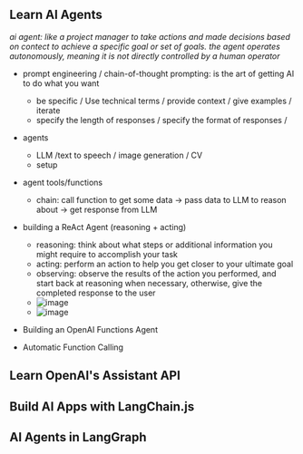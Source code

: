 ## Learn AI Agents
_ai agent: like a project manager to take actions and made decisions based on contect to achieve a specific goal or set of goals. the agent operates autonomously, meaning it is not directly controlled by a  human operator_
* prompt engineering / chain-of-thought prompting: is the art of getting AI to do what you want
    * be specific / Use technical terms / provide context / give examples / iterate 
    * specify the length of responses / specify the format of responses / 
* agents
    * LLM /text to speech / image generation / CV
    * setup
* agent tools/functions
    * chain: call function to get some data -> pass data to LLM to reason about -> get response from LLM
* building a ReAct Agent (reasoning + acting)
    * reasoning: think about what steps or additional information you might require to accomplish your task
    * acting: perform an action to help you get closer to your ultimate goal
    * observing: observe the results of the action you performed, and start back at reasoning when necessary, otherwise, give the completed response to the user
    * ![image](https://github.com/user-attachments/assets/718ceec7-106b-484f-82f4-c56aa2db6fdc)
    * ![image](https://github.com/user-attachments/assets/21f652bb-cf46-4297-9eb7-c1bc86ba57bb)

* Building an OpenAI Functions Agent
* Automatic Function Calling 

## Learn OpenAI's Assistant API


## Build AI Apps with LangChain.js


## AI Agents in LangGraph 
